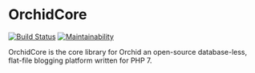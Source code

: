 # OrchidCore

[![Build Status](https://scrutinizer-ci.com/g/ColonelBlimp/OrchidCore/badges/build.png?b=master)](https://scrutinizer-ci.com/g/ColonelBlimp/OrchidCore/build-status/master)
[![Maintainability](https://api.codeclimate.com/v1/badges/29d62cf080a3babd443e/maintainability)](https://codeclimate.com/github/ColonelBlimp/OrchidCore/maintainability)

OrchidCore is the core library for Orchid an open-source database-less, flat-file blogging platform written
for PHP 7.